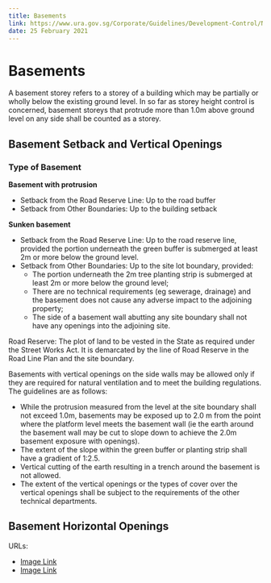 ```yaml
---
title: Basements
link: https://www.ura.gov.sg/Corporate/Guidelines/Development-Control/Non-Residential/B1/Basements
date: 25 February 2021
---
```


# Basements

A basement storey refers to a storey of a building which may be partially or wholly below the existing ground level. In so far as storey height control is concerned, basement storeys that protrude more than 1.0m above ground level on any side shall be counted as a storey.

## Basement Setback and Vertical Openings

### Type of Basement
**Basement with protrusion**
- Setback from the Road Reserve Line: Up to the road buffer
- Setback from Other Boundaries: Up to the building setback

**Sunken basement**
- Setback from the Road Reserve Line: Up to the road reserve line, provided the portion underneath the green buffer is submerged at least 2m or more below the ground level.
- Setback from Other Boundaries: Up to the site lot boundary, provided:
  - The portion underneath the 2m tree planting strip is submerged at least 2m or more below the ground level;
  - There are no technical requirements (eg sewerage, drainage) and the basement does not cause any adverse impact to the adjoining property;
  - The side of a basement wall abutting any site boundary shall not have any openings into the adjoining site.

Road Reserve: The plot of land to be vested in the State as required under the Street Works Act. It is demarcated by the line of Road Reserve in the Road Line Plan and the site boundary.

Basements with vertical openings on the side walls may be allowed only if they are required for natural ventilation and to meet the building regulations. The guidelines are as follows:
- While the protrusion measured from the level at the site boundary shall not exceed 1.0m, basements may be exposed up to 2.0 m from the point where the platform level meets the basement wall (ie the earth around the basement wall may be cut to slope down to achieve the 2.0m basement exposure with openings).
- The extent of the slope within the green buffer or planting strip shall have a gradient of 1:2.5.
- Vertical cutting of the earth resulting in a trench around the basement is not allowed.
- The extent of the vertical openings or the types of cover over the vertical openings shall be subject to the requirements of the other technical departments.

## Basement Horizontal Openings



URLs:
- [Image Link](https://www.ura.gov.sg/-/media/Corporate/Guidelines/Development-control/Hotel/H11_Basement.jpg?h=100%25&w=100%25)
- [Image Link](https://www.ura.gov.sg/-/media/Corporate/Guidelines/Development-control/Hotel/H09_Basement_Horizontal_Openings.jpg?h=100%25&w=100%25)

